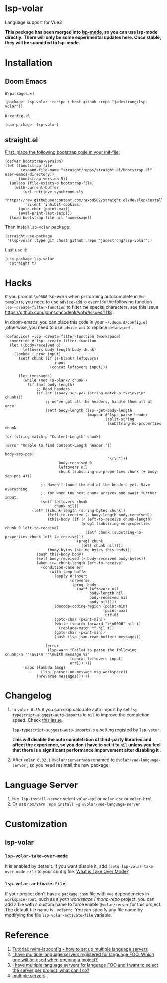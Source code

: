 # lsp-volar
Language support for Vue3

**This package has been merged into [lsp-mode](https://github.com/emacs-lsp/lsp-mode), so you can use lsp-mode directly.**
**There will only be some experimental updates here. Once stable, they will be submitted to lsp-mode.**

# Installation

## Doom Emacs

in `packages.el`

``` emacs-lisp
(package! lsp-volar :recipe (:host github :repo "jadestrong/lsp-volar"))
```

in `config.el`

``` emacs-lisp
(use-package! lsp-volar)
```

## straight.el

[First, place the following bootstrap code in your init-file:](https://github.com/raxod502/straight.el#getting-started)

``` emacs-lisp
(defvar bootstrap-version)
(let ((bootstrap-file
       (expand-file-name "straight/repos/straight.el/bootstrap.el" user-emacs-directory))
      (bootstrap-version 5))
  (unless (file-exists-p bootstrap-file)
    (with-current-buffer
        (url-retrieve-synchronously
         "https://raw.githubusercontent.com/raxod502/straight.el/develop/install.el"
         'silent 'inhibit-cookies)
      (goto-char (point-max))
      (eval-print-last-sexp)))
  (load bootstrap-file nil 'nomessage))
```

Then install `lsp-volar` package:
``` emacs-lisp
(straight-use-package
 '(lsp-volar :type git :host github :repo "jadestrong/lsp-volar"))
```

Last use it:

``` emacs-lisp
(use-package lsp-volar
  :straight t)
```

# Hacks

If you prompt `\u0000` *lsp-warn* when performing autocomplete in `Vue template`, you need to use `advice-add` to `override` the following function `lsp--create-filter-function` to filter the special characters. see this issue https://github.com/johnsoncodehk/volar/issues/1118 .

In doom-emacs, you can place this code in your `~/.doom.d/config.el` ,otherwise, you need to use `advice-add` to replace `defadvice!` .

``` emacs-lisp
(defadvice! +lsp--create-filter-function (workspace)
  :override #'lsp--create-filter-function
  (let ((body-received 0)
        leftovers body-length body chunk)
    (lambda (_proc input)
      (setf chunk (if (s-blank? leftovers)
                      input
                    (concat leftovers input)))

      (let (messages)
        (while (not (s-blank? chunk))
          (if (not body-length)
              ;; Read headers
              (if-let ((body-sep-pos (string-match-p "\r\n\r\n" chunk)))
                  ;; We've got all the headers, handle them all at once:
                  (setf body-length (lsp--get-body-length
                                     (mapcar #'lsp--parse-header
                                             (split-string
                                              (substring-no-properties chunk
                                                                       (or (string-match-p "Content-Length" chunk)
                                                                           (error "Unable to find Content-Length header."))
                                                                       body-sep-pos)
                                              "\r\n")))
                        body-received 0
                        leftovers nil
                        chunk (substring-no-properties chunk (+ body-sep-pos 4)))

                ;; Haven't found the end of the headers yet. Save everything
                ;; for when the next chunk arrives and await further input.
                (setf leftovers chunk
                      chunk nil))
            (let* ((chunk-length (string-bytes chunk))
                   (left-to-receive (- body-length body-received))
                   (this-body (if (< left-to-receive chunk-length)
                                  (prog1 (substring-no-properties chunk 0 left-to-receive)
                                    (setf chunk (substring-no-properties chunk left-to-receive)))
                                (prog1 chunk
                                  (setf chunk nil))))
                   (body-bytes (string-bytes this-body)))
              (push this-body body)
              (setf body-received (+ body-received body-bytes))
              (when (>= chunk-length left-to-receive)
                (condition-case err
                    (with-temp-buffer
                      (apply #'insert
                             (nreverse
                              (prog1 body
                                (setf leftovers nil
                                      body-length nil
                                      body-received nil
                                      body nil))))
                      (decode-coding-region (point-min)
                                            (point-max)
                                            'utf-8)
                      (goto-char (point-min))
                      (while (search-forward "\\u0000" nil t)
                        (replace-match "" nil t))
                      (goto-char (point-min))
                      (push (lsp-json-read-buffer) messages))

                  (error
                   (lsp-warn "Failed to parse the following chunk:\n'''\n%s\n'''\nwith message %s"
                             (concat leftovers input)
                             err)))))))
        (mapc (lambda (msg)
                (lsp--parser-on-message msg workspace))
              (nreverse messages))))))
```

# Changelog

1. In `volar 0.30.0` you can skip calculate auto import by set `lsp-typescript-suggest-auto-imports` to `nil` to improve the completion speed. Check [this issue](https://github.com/johnsoncodehk/volar/issues/808#issuecomment-998895416).
   
   `lsp-typescript-suggest-auto-imports` is a setting registed by `lsp-vetur`.

   **This will disable the auto completation of third-party libraries and affect the experience, so you don't have to set it to `nil` unless you feel that there is a significant performance imporvement after disabling it** .

2. After `volar 0.32.1` `@volar/server` was renamed to `@volar/vue-language-server` , so you need resintall the new package.

# Language Server

1. `M-x lsp-install-server` select `volar-api` or `volar-doc` or `volar-html`
2.  Or use `npm/yarn` , `npm install -g @volar/vue-language-server`

# Customization

## lsp-volar

### `lsp-volar-take-over-mode`
It is enabled by default. If you want disable it, add `(setq lsp-volar-take-over-mode nil)` to your config file. [What is Take Over Mode?](https://github.com/johnsoncodehk/volar/discussions/471 "What is Take Over Mode?") 

### `lsp-volar-activate-file`
If your project don't have a `package.json` file with `vue` dependencies in `workspace-root`, such as a *yarn workspace* / *mono-repo* project, you can add a file with a custom name to force enable `@volar/server` for this project. The default file name is `.volarrc`. You can specify any file name by modifying the file `lsp-volar-activate-file` variable.

# Reference

1. [Tutorial: nvim-lspconfig - how to set up multiple language servers](https://github.com/johnsoncodehk/volar/discussions/606 "Tutorial: nvim-lspconfig - how to set up multiple language servers")  
2. [I have multiple language servers registered for language FOO. Which one will be used when opening a project?](https://emacs-lsp.github.io/lsp-mode/page/faq/#i-have-multiple-language-servers-registered-for-language-foo-which-one-will-be-used-when-opening-a-project "I have multiple language servers registered for language FOO. Which one will be used when opening a project?") 
3. [ I have multiple language servers for language FOO and I want to select the server per project, what can I do?](https://emacs-lsp.github.io/lsp-mode/page/faq/#i-have-multiple-language-servers-for-language-foo-and-i-want-to-select-the-server-per-project-what-can-i-do " I have multiple language servers for language FOO and I want to select the server per project, what can I do?") 
4. [multiple servers](https://github.com/johnsoncodehk/volar/discussions/393#discussioncomment-1213736 "multiple servers") 
